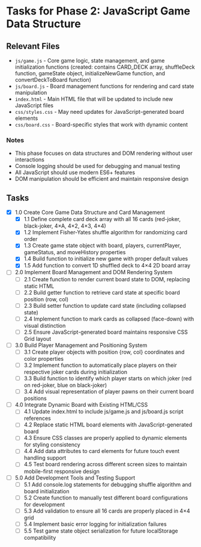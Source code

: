# Tasks for Phase 2: JavaScript Game Data Structure

## Relevant Files

- `js/game.js` - Core game logic, state management, and game initialization functions (created: contains CARD_DECK array, shuffleDeck function, gameState object, initializeNewGame function, and convertDeckToBoard function)
- `js/board.js` - Board management functions for rendering and card state manipulation
- `index.html` - Main HTML file that will be updated to include new JavaScript files
- `css/styles.css` - May need updates for JavaScript-generated board elements
- `css/board.css` - Board-specific styles that work with dynamic content

### Notes

- This phase focuses on data structures and DOM rendering without user interactions
- Console logging should be used for debugging and manual testing
- All JavaScript should use modern ES6+ features
- DOM manipulation should be efficient and maintain responsive design

## Tasks

- [x] 1.0 Create Core Game Data Structure and Card Management
  - [x] 1.1 Define complete card deck array with all 16 cards (red-joker, black-joker, 4×A, 4×2, 4×3, 4×4)
  - [x] 1.2 Implement Fisher-Yates shuffle algorithm for randomizing card order
  - [x] 1.3 Create game state object with board, players, currentPlayer, gameStatus, and moveHistory properties
  - [x] 1.4 Build function to initialize new game with proper default values
  - [x] 1.5 Add function to convert 1D shuffled deck to 4×4 2D board array

- [ ] 2.0 Implement Board Management and DOM Rendering System
  - [ ] 2.1 Create function to render current board state to DOM, replacing static HTML
  - [ ] 2.2 Build getter function to retrieve card state at specific board position (row, col)
  - [ ] 2.3 Build setter function to update card state (including collapsed state)
  - [ ] 2.4 Implement function to mark cards as collapsed (face-down) with visual distinction
  - [ ] 2.5 Ensure JavaScript-generated board maintains responsive CSS Grid layout

- [ ] 3.0 Build Player Management and Positioning System
  - [ ] 3.1 Create player objects with position {row, col} coordinates and color properties
  - [ ] 3.2 Implement function to automatically place players on their respective joker cards during initialization
  - [ ] 3.3 Build function to identify which player starts on which joker (red on red-joker, blue on black-joker)
  - [ ] 3.4 Add visual representation of player pawns on their current board positions

- [ ] 4.0 Integrate Dynamic Board with Existing HTML/CSS
  - [ ] 4.1 Update index.html to include js/game.js and js/board.js script references
  - [ ] 4.2 Replace static HTML board elements with JavaScript-generated board
  - [ ] 4.3 Ensure CSS classes are properly applied to dynamic elements for styling consistency
  - [ ] 4.4 Add data attributes to card elements for future touch event handling support
  - [ ] 4.5 Test board rendering across different screen sizes to maintain mobile-first responsive design

- [ ] 5.0 Add Development Tools and Testing Support
  - [ ] 5.1 Add console.log statements for debugging shuffle algorithm and board initialization
  - [ ] 5.2 Create function to manually test different board configurations for development
  - [ ] 5.3 Add validation to ensure all 16 cards are properly placed in 4×4 grid
  - [ ] 5.4 Implement basic error logging for initialization failures
  - [ ] 5.5 Test game state object serialization for future localStorage compatibility